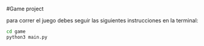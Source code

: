 #Game project

para correr el juego debes seguir las siguientes instrucciones en la terminal:
```sh
cd game
python3 main.py
```
